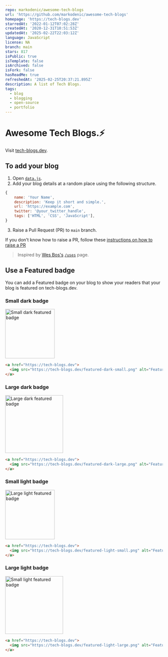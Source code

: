 ```yaml
---
repo: markodenic/awesome-tech-blogs
url: 'https://github.com/markodenic/awesome-tech-blogs'
homepage: 'https://tech-blogs.dev'
starredAt: '2022-01-12T07:02:28Z'
createdAt: '2020-12-31T10:51:53Z'
updatedAt: '2025-02-22T22:03:12Z'
language: JavaScript
license: NA
branch: main
stars: 817
isPublic: true
isTemplate: false
isArchived: false
isFork: false
hasReadMe: true
refreshedAt: '2025-02-25T20:37:21.895Z'
description: A list of Tech Blogs.
tags:
  - blog
  - blogging
  - open-source
  - portfolio
---
```


# Awesome Tech Blogs.⚡

Visit [tech-blogs.dev](https://tech-blogs.dev/).

## To add your blog

1. Open [`data.js`](./data.js).
2. Add your blog details at a random place using the following structure.
```javascript
{
    name: 'Your Name',
    description: 'Keep it short and simple.',
    url: 'https://example.com',
    twitter: '@your_twitter_handle',
    tags: ['HTML', 'CSS', 'JavaScript'],
}
```
3. Raise a Pull Request (PR) to `main` branch.

If you don't know how to raise a PR, follow these [instructions on how to raise a PR](
https://markodenic.com/make-your-first-open-source-contribution/)

> Inspired by [Wes Bos's](https://wesbos.com/) [`/uses`](https://uses.tech/) page.

## Use a Featured badge

You can add a Featured badge on your blog to show your readers that your blog is featured on tech-blogs.dev.

### Small dark badge  

<img src="./static/featured-dark-small.png" alt="Small dark featured badge" width="158">

```html
<a href="https://tech-blogs.dev">
  <img src="https://tech-blogs.dev/featured-dark-small.png" alt="Featured on tech-blogs.dev badge" width="158" height="47" /> 
</a>
```

### Large dark badge

<img src="./static/featured-dark-large.png" alt="Large dark featured badge" width="185">

```html
<a href="https://tech-blogs.dev">
  <img src="https://tech-blogs.dev/featured-dark-large.png" alt="Featured on tech-blogs.dev badge" width="185" height="57"/>
</a>
```

### Small light badge

<img src="./static/featured-light-small.png" alt="Large light featured badge" width="158">

```html
<a href="https://tech-blogs.dev">
  <img src="https://tech-blogs.dev/featured-light-small.png" alt="Featured on tech-blogs.dev badge" width="158" height="47"/>
</a>
```

### Large light badge

<img src="./static/featured-light-large.png" alt="Small light featured badge" width="185">

```html
<a href="https://tech-blogs.dev">
  <img src="https://tech-blogs.dev/featured-light-large.png" alt="Featured on tech-blogs.dev badge" width="185" height="57"/>
</a>
```
